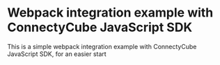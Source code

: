 # Webpack integration example with ConnectyCube JavaScript SDK

This is a simple webpack integration example with ConnectyCube JavaScript SDK, for an easier start

